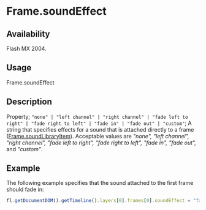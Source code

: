 # Frame.soundEffect

## Availability

Flash MX 2004.

## Usage

Frame.soundEffect

## Description

Property; `"none" | "left channel" | "right channel" | "fade left to right" | "fade right to left" | "fade in" | "fade out" | "custom"`; A string that specifies effects for a sound that is attached directly to a frame ([Frame.soundLibraryItem](../Frame_object/Frame31.md)). Acceptable values are *"none", "left channel", "right channel", "fade left to right", "fade right to left", "fade in", "fade out",* and *"custom"*.

## Example

The following example specifies that the sound attached to the first frame should fade in:

```javascript
fl.getDocumentDOM().getTimeline().layers[0].frames[0].soundEffect = "fade in";
```
